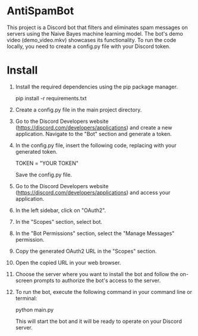 # AntiSpamBot
This project is a Discord bot that filters and eliminates spam messages on servers using the Naive Bayes machine learning model. The bot's demo video (demo_video.mkv) showcases its functionality. To run the code locally, you need to create a config.py file with your Discord token.
# Install
1. Install the required dependencies using the pip package manager.

     pip install -r requirements.txt
2. Create a config.py file in the main project directory.

3. Go to the Discord Developers website (https://discord.com/developers/applications) and create a new application. Navigate to the "Bot" section and generate a token.

4. In the config.py file, insert the following code, replacing <TOKEN> with your generated token.

    TOKEN = "YOUR TOKEN"

    Save the config.py file.

5. Go to the Discord Developers website (https://discord.com/developers/applications) and access your application.
6. In the left sidebar, click on "OAuth2".
7. In the "Scopes" section, select bot.
8. In the "Bot Permissions" section,  select the "Manage Messages" permission.
9. Copy the generated OAuth2 URL in the "Scopes" section.
10. Open the copied URL in your web browser.
11. Choose the server where you want to install the bot and follow the on-screen prompts to authorize the bot's access to the server.
12. To run the bot, execute the following command in your command line or terminal:

    
    python main.py


    This will start the bot and it will be ready to operate on your Discord server.
